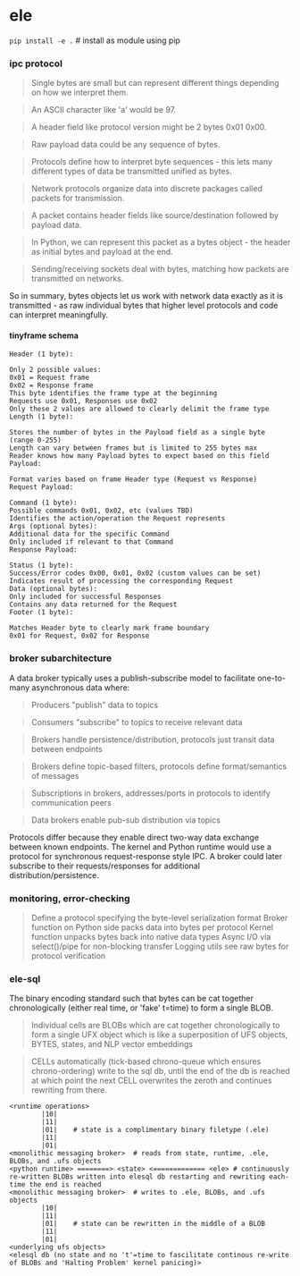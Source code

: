 # ele
`pip install -e .` # install as module using pip

### ipc protocol
> Single bytes are small but can represent different things depending on how we interpret them.

> An ASCII character like 'a' would be 97.

> A header field like protocol version might be 2 bytes 0x01 0x00.

> Raw payload data could be any sequence of bytes.

> Protocols define how to interpret byte sequences - this lets many different types of data be transmitted unified as bytes.

> Network protocols organize data into discrete packages called packets for transmission.

> A packet contains header fields like source/destination followed by payload data.

> In Python, we can represent this packet as a bytes object - the header as initial bytes and payload at the end.

> Sending/receiving sockets deal with bytes, matching how packets are transmitted on networks.

So in summary, bytes objects let us work with network data exactly as it is transmitted - as raw individual bytes that higher level protocols and code can interpret meaningfully. 

#### tinyframe schema

```
Header (1 byte):

Only 2 possible values:
0x01 = Request frame
0x02 = Response frame
This byte identifies the frame type at the beginning
Requests use 0x01, Responses use 0x02
Only these 2 values are allowed to clearly delimit the frame type
Length (1 byte):

Stores the number of bytes in the Payload field as a single byte (range 0-255)
Length can vary between frames but is limited to 255 bytes max
Reader knows how many Payload bytes to expect based on this field
Payload:

Format varies based on frame Header type (Request vs Response)
Request Payload:

Command (1 byte):
Possible commands 0x01, 0x02, etc (values TBD)
Identifies the action/operation the Request represents
Args (optional bytes):
Additional data for the specific Command
Only included if relevant to that Command
Response Payload:

Status (1 byte):
Success/Error codes 0x00, 0x01, 0x02 (custom values can be set)
Indicates result of processing the corresponding Request
Data (optional bytes):
Only included for successful Responses
Contains any data returned for the Request
Footer (1 byte):

Matches Header byte to clearly mark frame boundary
0x01 for Request, 0x02 for Response
```


### broker subarchitecture
A data broker typically uses a publish-subscribe model to facilitate one-to-many asynchronous data where:

> Producers "publish" data to topics

> Consumers "subscribe" to topics to receive relevant data

> Brokers handle persistence/distribution, protocols just transit data between endpoints

> Brokers define topic-based filters, protocols define format/semantics of messages

> Subscriptions in brokers, addresses/ports in protocols to identify communication peers

> Data brokers enable pub-sub distribution via topics

Protocols differ because they enable direct two-way data exchange between known endpoints. The kernel and Python runtime would use a protocol for synchronous request-response style IPC. A broker could later subscribe to their requests/responses for additional distribution/persistence.

### monitoring, error-checking
> Define a protocol specifying the byte-level serialization format
> Broker function on Python side packs data into bytes per protocol
> Kernel function unpacks bytes back into native data types
> Async I/O via select()/pipe for non-blocking transfer
> Logging utils see raw bytes for protocol verification


### ele-sql

The binary encoding standard such that bytes can be cat together chronologically (either real time, or 'fake' t=time) to form a single BLOB.

> Individual cells are BLOBs which are cat together chronologically to form a single UFX object which is like a superposition of UFS objects, BYTES, states, and NLP vector embeddings

> CELLs automatically (tick-based chrono-queue which ensures chrono-ordering) write to the sql db, until the end of the db is reached at which point the next CELL overwrites the zeroth and continues rewriting from there.

``` # 't' is a timestamp-type of .ufs object which is a 32-bit integer cat onto the frame of the BLOB
<runtime operations>
        |10|
        |11|
        |01|    # state is a complimentary binary filetype (.ele)
        |11|
        |01|
<monolithic messaging broker>  # reads from state, runtime, .ele, BLOBs, and .ufs objects
<python runtime> ========> <state> <============= <ele> # continuously re-written BLOBs written into elesql db restarting and rewriting each-time the end is reached
<monolithic messaging broker>  # writes to .ele, BLOBs, and .ufs objects
        |10|
        |11|
        |01|    # state can be rewritten in the middle of a BLOB
        |11|
        |01|
<underlying ufs objects>
<elesql db (no state and no 't'=time to fascilitate continous re-write of BLOBs and 'Halting Problem' kernel panicing)>
```
